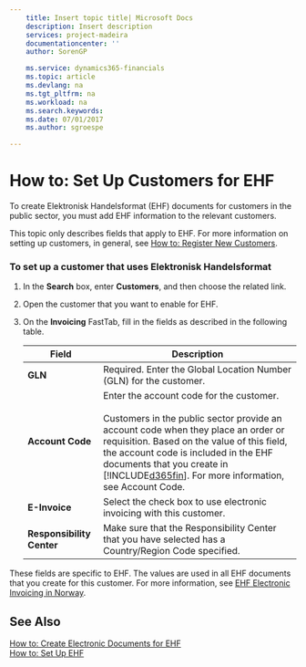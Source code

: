 ```yaml
---
    title: Insert topic title| Microsoft Docs
    description: Insert description
    services: project-madeira
    documentationcenter: ''
    author: SorenGP

    ms.service: dynamics365-financials
    ms.topic: article
    ms.devlang: na
    ms.tgt_pltfrm: na
    ms.workload: na
    ms.search.keywords:
    ms.date: 07/01/2017
    ms.author: sgroespe

---
```

# How to: Set Up Customers for EHF
To create Elektronisk Handelsformat (EHF) documents for customers in the public sector, you must add EHF information to the relevant customers.  
  
 This topic only describes fields that apply to EHF. For more information on setting up customers, in general, see [How to: Register New Customers](how-to-register-new-customers.md).  
  
### To set up a customer that uses Elektronisk Handelsformat  
  
1.  In the **Search** box, enter **Customers**, and then choose the related link.  
  
2.  Open the customer that you want to enable for EHF.  
  
3.  On the **Invoicing** FastTab, fill in the fields as described in the following table.  
  
    |Field|Description|  
    |---------------------------------|---------------------------------------|  
    |**GLN**|Required. Enter the Global Location Number (GLN) for the customer.|  
    |**Account Code**|Enter the account code for the customer.<br /><br /> Customers in the public sector provide an account code when they place an order or requisition. Based on the value of this field, the account code is included in the EHF documents that you create in [!INCLUDE[d365fin](../../includes/d365fin_md.md)]. For more information, see Account Code.|  
    |**E-Invoice**|Select the check box to use electronic invoicing with this customer.|  
    |**Responsibility Center**|Make sure that the Responsibility Center that you have selected has a Country/Region Code specified.|  
  
 These fields are specific to EHF. The values are used in all EHF documents that you create for this customer. For more information, see [EHF Electronic Invoicing in Norway](ehf-electronic-invoicing-in-norway.md).  
  
## See Also  
 [How to: Create Electronic Documents for EHF](how-to-create-electronic-documents-for-ehf.md)   
 [How to: Set Up EHF](how-to-set-up-ehf.md)